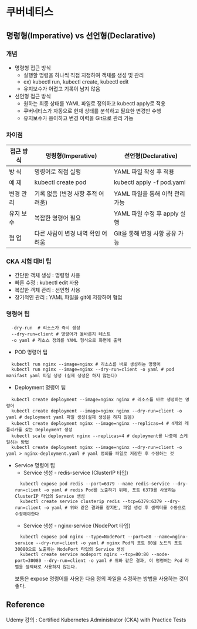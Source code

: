 # 쿠버네티스

## 명령형(Imperative) vs 선언형(Declarative)
### 개념
- 명령형 접근 방식
  - 실행할 명령을 하나씩 직접 지정하여 객체를 생성 및 관리
  - ex) kubectl run, kubectl create, kubectl edit
  - 유지보수가 어렵고 기록이 남지 않음
- 선언형 접근 방식
  - 원하는 최종 상태를 YAML 파일로 정의하고 kubectl apply로 적용
  - 쿠버네티스가 자동으로 현재 상태를 분석하고 필요한 변경만 수행
  - 유지보수가 용이하고 변경 이력을 Git으로 관리 가능

### 차이점
| 접근 방식 | 명령형(Imperative) | 선언형(Declarative) |
| ------- | ----------------- | ------------------ |
| 방 식    | 명령어로 직접 실행    | YAML 파일 작성 후 적용|
| 예 제    | kubectl create pod| kubectl apply -f pod.yaml |
| 변경 관리 | 기록 없음 (변경 사항 추적 어려움) | YAML 파일을 통해 이력 관리 가능 |
| 유지 보수 | 복잡한 명령어 필요 | YAML 파일 수정 후 apply 실행 |
| 협 업    | 다른 사람이 변경 내역 확인 어려움 | Git을 통해 변경 사항 공유 가능 |

### CKA 시험 대비 팁
- 간단한 객체 생성 : 명령형 사용
- 빠른 수정 : kubectl edit 사용
- 복잡한 객체 관리 : 선언형 사용
- 장기적인 관리 : YAML 파일을 git에 저장하여 협업

### 명령어 팁
```
  -dry-run  # 리소스가 즉시 생성
  --dry-run=client # 명령어가 올바른지 테스트 
  -o yaml # 리소스 정의를 YAML 형식으로 화면에 출력
```
- POD 명령어 팁
```
  kubectl run nginx --image=nginx # 리소스를 바로 생성하는 명령어
  kubectl run nginx --image=nginx --dry-run=client -o yaml # pod manifast yaml 파일 생성 (실제 생성은 하지 않는다)
```
- Deployment 명령어 팁
```
  kubectl create deployment --image=nginx nginx # 리소스를 바로 생성하는 명령어
  kubectl create deployment --image=nginx nginx --dry-run=client -o yaml # deployment yaml 파일 생성(실제 생성은 하지 않음)
  kubectl create deployment nginx --image=nginx --replicas=4 # 4개의 레플리카를 갖는 Deployment 생성
  kubectl scale deployment nginx --replicas=4 # deployment를 나중에 스케일하는 방법
  kubectl create deployment nginx --image=nginx --dry-run=client -o yaml > nginx-deployment.yaml # yaml 정의를 파일로 저장한 후 수정하는 것
```
- Service 명령어 팁
  - Service 생성 - redis-service (ClusterIP 타입)
  ```
    kubectl expose pod redis --port=6379 --name redis-service --dry-run=client -o yaml # redis Pod를 노출하기 위해, 포트 6379를 사용하는 ClusterIP 타입의 Service 생성
    kubectl create service clusterip redis --tcp=6379:6379 --dry-run=client -o yaml # 위와 같은 결과를 같지만, 파일 생성 후 셀렉터를 수동으로 수정해야한다
  ```
  - Service 생성 - nginx-service (NodePort 타입)
  ```
    kubectl expose pod nginx --type=NodePort --port=80 --name=nginx-service --dry-run=client -o yaml # nginx Pod의 포트 80을 노드의 포트 30080으로 노출하는 NodePort 타입의 Service 생성
    kubectl create service nodeport nginx --tcp=80:80 --node-port=30080 --dry-run=client -o yaml # 위와 같은 결과, 이 명령어는 Pod 라벨을 셀렉터로 사용하지 않는다. 
  ```
  보통은 expose 명령어를 사용한 다음 정의 파일을 수정하는 방법을 사용하는 것이 좋다.

## Reference
Udemy 강의 : Certified Kubernetes Administrator (CKA) with Practice Tests